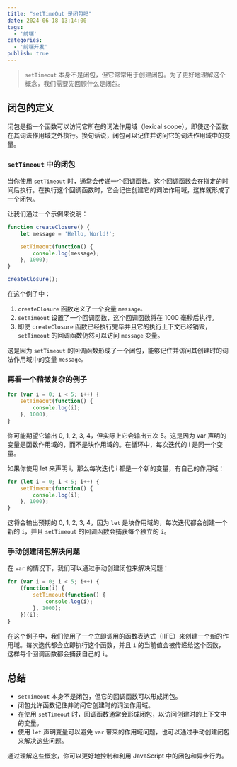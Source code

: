 ```yaml
---
title: "setTimeOut 是闭包吗"
date: 2024-06-18 13:14:00
tags:
  - '前端'
categories:
  - '前端开发'
publish: true
---
```


> `setTimeout` 本身不是闭包，但它常常用于创建闭包。为了更好地理解这个概念，我们需要先回顾什么是闭包。

<!-- more -->

## 闭包的定义
闭包是指一个函数可以访问它所在的词法作用域（lexical scope），即使这个函数在其词法作用域之外执行。换句话说，闭包可以记住并访问它的词法作用域中的变量。

### `setTimeout` 中的闭包

当你使用 `setTimeout` 时，通常会传递一个回调函数。这个回调函数会在指定的时间后执行。在执行这个回调函数时，它会记住创建它的词法作用域，这样就形成了一个闭包。

让我们通过一个示例来说明：

```js
function createClosure() {
    let message = 'Hello, World!';

    setTimeout(function() {
        console.log(message);
    }, 1000);
}

createClosure();
```

在这个例子中：

1. `createClosure` 函数定义了一个变量 `message。`
2. `setTimeout` 设置了一个回调函数，这个回调函数将在 1000 毫秒后执行。
3. 即使 `createClosure` 函数已经执行完毕并且它的执行上下文已经销毁，`setTimeout` 的回调函数仍然可以访问 `message` 变量。

这是因为 `setTimeout` 的回调函数形成了一个闭包，能够记住并访问其创建时的词法作用域中的变量 `message。`

### **再看一个稍微复杂的例子**
```js
for (var i = 0; i < 5; i++) {
    setTimeout(function() {
        console.log(i);
    }, 1000);
}
```
你可能期望它输出 0, 1, 2, 3, 4，但实际上它会输出五次 5。这是因为 var 声明的变量是函数作用域的，而不是块作用域的。在循环中，每次迭代的 i 是同一个变量。

如果你使用 let 来声明 i，那么每次迭代 i 都是一个新的变量，有自己的作用域：

```js
for (let i = 0; i < 5; i++) {
    setTimeout(function() {
        console.log(i);
    }, 1000);
}
```
这将会输出预期的 0, 1, 2, 3, 4，因为 `let` 是块作用域的，每次迭代都会创建一个新的 `i`，并且 `setTimeout` 的回调函数会捕获每个独立的 `i`。
 
### 手动创建闭包解决问题

在 `var` 的情况下，我们可以通过手动创建闭包来解决问题：
```javascript
for (var i = 0; i < 5; i++) {
    (function(i) {
        setTimeout(function() {
            console.log(i);
        }, 1000);
    })(i);
}
```

在这个例子中，我们使用了一个立即调用的函数表达式（IIFE）来创建一个新的作用域。每次迭代都会立即执行这个函数，并且 `i` 的当前值会被传递给这个函数，这样每个回调函数都会捕获自己的 `i`。

## 总结
- `setTimeout` 本身不是闭包，但它的回调函数可以形成闭包。
- 闭包允许函数记住并访问它创建时的词法作用域。
- 在使用 `setTimeout` 时，回调函数通常会形成闭包，以访问创建时的上下文中的变量。
- 使用 `let` 声明变量可以避免 `var` 带来的作用域问题，也可以通过手动创建闭包来解决这些问题。

通过理解这些概念，你可以更好地控制和利用 JavaScript 中的闭包和异步行为。



















